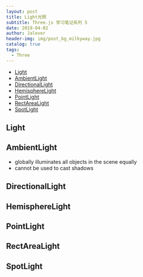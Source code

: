 ```yaml
---
layout: post
title: Light光照
subtitle: Three.js 学习笔记系列 5
date: 2019-04-02
author: Jalever
header-img: img/post_bg_milkyway.jpg
catalog: true
tags:
  - Three
---
```


- [Light](#light)
- [AmbientLight](#ambientlight)
- [DirectionalLight](#directionallight)
- [HemisphereLight](#hemispherelight)
- [PointLight](#pointlight)
- [RectAreaLight](#rectarealight)
- [SpotLight](#spotlight)

## Light

## AmbientLight
- globally illuminates all objects in the scene equally
- cannot be used to cast shadows

## DirectionalLight

## HemisphereLight

## PointLight

## RectAreaLight

## SpotLight
